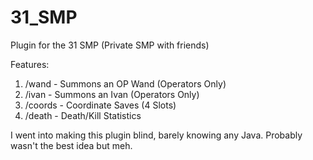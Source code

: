 # 31_SMP
Plugin for the 31 SMP (Private SMP with friends)

Features: 
1. /wand - Summons an OP Wand (Operators Only)
2. /ivan - Summons an Ivan (Operators Only)
3. /coords - Coordinate Saves (4 Slots)
4. /death - Death/Kill Statistics

I went into making this plugin blind, barely knowing any Java. Probably wasn't the best idea but meh.
